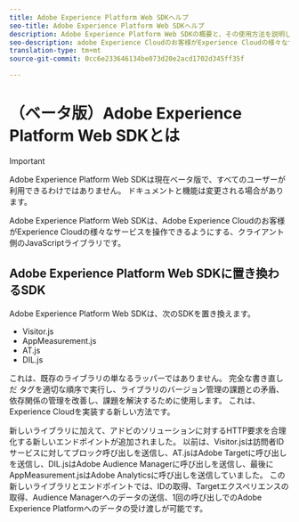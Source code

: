 ```yaml
---
title: Adobe Experience Platform Web SDKヘルプ
seo-title: Adobe Experience Platform Web SDKヘルプ
description: Adobe Experience Platform Web SDKの概要と、その使用方法を説明します。
seo-description: adobe Experience Cloudのお客様がExperience Cloudの様々なサービスとやり取りすることを許可する
translation-type: tm+mt
source-git-commit: 0cc6e233646134be073d20e2acd1702d345ff35f

---
```



# （ベータ版）Adobe Experience Platform Web SDKとは

>[!IMPORTANT]
>
>Adobe Experience Platform Web SDKは現在ベータ版で、すべてのユーザーが利用できるわけではありません。 ドキュメントと機能は変更される場合があります。

Adobe Experience Platform Web SDKは、Adobe Experience Cloudのお客様がExperience Cloudの様々なサービスを操作できるようにする、クライアント側のJavaScriptライブラリです。

## Adobe Experience Platform Web SDKに置き換わるSDK

Adobe Experience Platform Web SDKは、次のSDKを置き換えます。

* Visitor.js
* AppMeasurement.js
* AT.js
* DIL.js

これは、既存のライブラリの単なるラッパーではありません。 完全な書き直しだ タグを適切な順序で実行し、ライブラリのバージョン管理の課題との矛盾、依存関係の管理を改善し、課題を解決するために使用します。 これは、Experience Cloudを実装する新しい方法です。

新しいライブラリに加えて、アドビのソリューションに対するHTTP要求を合理化する新しいエンドポイントが追加されました。 以前は、Visitor.jsは訪問者IDサービスに対してブロック呼び出しを送信し、AT.jsはAdobe Targetに呼び出しを送信し、DIL.jsはAdobe Audience Managerに呼び出しを送信し、最後にAppMeasurement.jsはAdobe Analyticsに呼び出しを送信していました。 この新しいライブラリとエンドポイントでは、IDの取得、Targetエクスペリエンスの取得、Audience Managerへのデータの送信、1回の呼び出しでのAdobe Experience Platformへのデータの受け渡しが可能です。